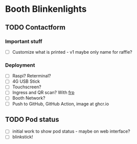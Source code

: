 # Booth Blinkenlights

## TODO Contactform

### Important stuff

* [ ] Customize what is printed - v1 maybe only name for raffle?

### Deployment

* [ ] Raspi? Reterminal?
* [ ] 4G USB Stick
* [ ] Touchscreen?
* [ ] Ingress and QR scan? With [frp](https://github.com/fatedier/frp)
* [ ] Booth Network?
* [ ] Push to GitHub, GitHub Action, image at ghcr.io

## TODO Pod status

* [ ] initial work to show pod status - maybe on web interface?
* [ ] blinkstick!

